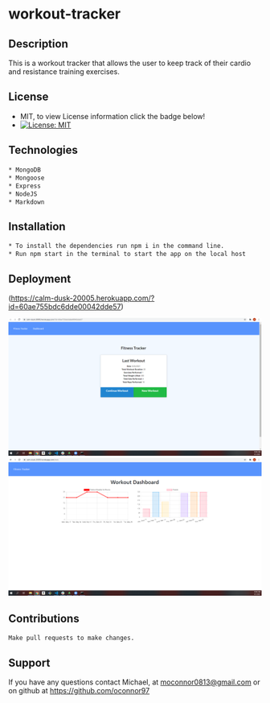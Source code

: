 # workout-tracker



## Description

This is a workout tracker that allows the user to keep track of their cardio and resistance training exercises.
  
  
  ## License 
  * MIT, to view License information click the badge below!
  * [![License: MIT](https://img.shields.io/badge/License-MIT-yellow.svg)](https://opensource.org/licenses/MIT)

  
  ## Technologies 
  
    * MongoDB
    * Mongoose
    * Express 
    * NodeJS
    * Markdown
  
 


  ## Installation 
  
    * To install the dependencies run npm i in the command line.
    * Run npm start in the terminal to start the app on the local host

  ## Deployment 
(https://calm-dusk-20005.herokuapp.com/?id=60ae755bdc6dde00042dde57)

![](assets/images/workout-tracker2.png)
![](assets/images/workout-tracker1.png)


  
  
  ## Contributions 
    Make pull requests to make changes.
  
  
  ## Support
  
  If you have any questions contact Michael, at moconnor0813@gmail.com or on github at https://github.com/oconnor97
  